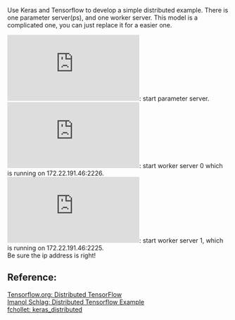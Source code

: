 Use Keras and Tensorflow to develop a simple distributed example.
There is one parameter server(ps), and one worker server.
This model is a complicated one, you can just replace it for a easier one.

![ps.py](https://github.com/THUfl12/Tensorflow/blob/master/Keras/Simple_Distributed_Test/ps.py): start parameter server. <br>
![worker.py](https://github.com/THUfl12/Tensorflow/blob/master/Keras/Simple_Distributed_Test/worker.py): start worker server 0 which is running on 172.22.191.46:2226. <br>
![worker_1.py](https://github.com/THUfl12/Tensorflow/blob/master/Keras/Simple_Distributed_Test/worker.py): start worker server 1, which is running on 172.22.191.46:2225. <br>
Be sure the ip address is right!

Reference:
------------------------------------------------
[Tensorflow.org: Distributed TensorFlow ](http://www.tensorflow.org/deploy/distributed) <br>
[Imanol Schlag: Distributed Tensorflow Example ](http://ischlag.github.io/2016/06/12/async-distributed-tensorflow/) <br>
[fchollet: keras_distributed ](http://gist.github.com/fchollet/2c9b029f505d94e6b8cd7f8a5e244a4e)
